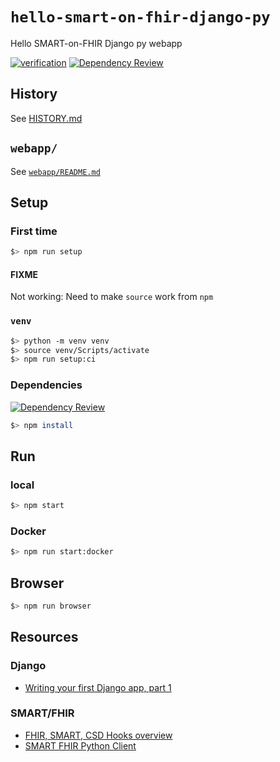 # `hello-smart-on-fhir-django-py`

Hello SMART-on-FHIR Django py webapp

[![verification](https://github.com/percebus/hello-smart-on-fhir-django-py/actions/workflows/actions.yml/badge.svg)](https://github.com/percebus/hello-smart-on-fhir-django-py/actions/workflows/actions.yml) [![Dependency Review](https://github.com/percebus/hello-smart-on-fhir-django-py/actions/workflows/pull_request.yml/badge.svg)](https://github.com/percebus/hello-smart-on-fhir-django-py/actions/workflows/pull_request.yml)

## History

See [HISTORY.md](./HISTORY.md)

## `webapp/`

See [`webapp/README.md`](./webapp/README.md)

## Setup

### First time

```bash
$> npm run setup
```

#### FIXME 

Not working: Need to make `source` work from `npm`

### `venv`

```bash
$> python -m venv venv
$> source venv/Scripts/activate
$> npm run setup:ci
```

### Dependencies

[![Dependency Review](https://github.com/percebus/hello-smart-on-fhir-django-py/actions/workflows/pull_request.yml/badge.svg)](https://github.com/percebus/hello-smart-on-fhir-django-py/actions/workflows/pull_request.yml)

```bash
$> npm install
```

## Run

### local

```bash
$> npm start
```

### Docker

```bash
$> npm run start:docker
```

## Browser

```bash
$> npm run browser
```

## Resources

### Django

- [Writing your first Django app, part 1](https://docs.djangoproject.com/en/4.0/intro/tutorial01)

### SMART/FHIR

- [FHIR, SMART, CSD Hooks overview](https://www.youtube.com/watch?v=z5FnHpSxMvs&ab_channel=JoshMandel)
- [SMART FHIR Python Client](http://docs.smarthealthit.org/client-py/)
